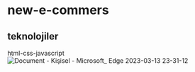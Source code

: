# new-e-commers
## teknolojiler
html-css-javascript
![Document - Kişisel - Microsoft_ Edge 2023-03-13 23-31-12](https://user-images.githubusercontent.com/114434307/224827658-3d5cfd12-9016-4bd8-b8cf-d6b75b2c6f2e.gif)
